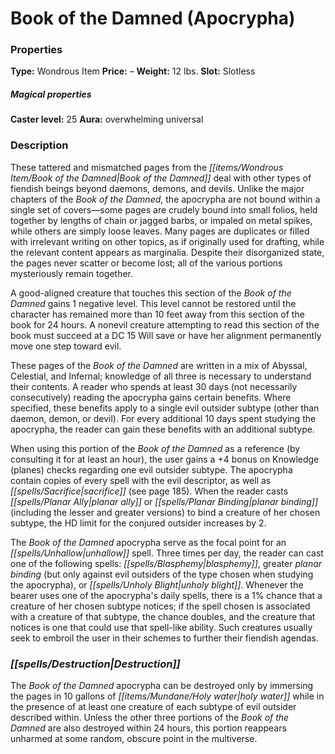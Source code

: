 ﻿---
Title: "Book of the Damned (Apocrypha)"
Type: "Wondrous Item"
Price: "–"
Weight: "12 lbs."
Slot: "Slotless"
Caster level: "25"
Aura: "overwhelming universal"
Description: |
  "These tattered and mismatched pages from the _Book of the Damned_ deal with other types of fiendish beings beyond daemons, demons, and devils. Unlike the major chapters of the _Book of the Damned_, the apocrypha are not bound within a single set of covers—some pages are crudely bound into small folios, held together by lengths of chain or jagged barbs, or impaled on metal spikes, while others are simply loose leaves. Many pages are duplicates or filled with irrelevant writing on other topics, as if originally used for drafting, while the relevant content appears as marginalia. Despite their disorganized state, the pages never scatter or become lost; all of the various portions mysteriously remain together.
  A good-aligned creature that touches this section of the _Book of the Damned_ gains 1 negative level. This level cannot be restored until the character has remained more than 10 feet away from this section of the book for 24 hours. A nonevil creature attempting to read this section of the book must succeed at a DC 15 Will save or have her alignment permanently move one step toward evil.
  These pages of the _Book of the Damned_ are written in a mix of Abyssal, Celestial, and Infernal; knowledge of all three is necessary to understand their contents. A reader who spends at least 30 days (not necessarily consecutively) reading the apocrypha gains certain benefits. Where specified, these benefits apply to a single evil outsider subtype (other than daemon, demon, or devil). For every additional 10 days spent studying the apocrypha, the reader can gain these benefits with an additional subtype.
  When using this portion of the _Book of the Damned_ as a reference (by consulting it for at least an hour), the user gains a +4 bonus on Knowledge (planes) checks regarding one evil outsider subtype. The apocrypha contain copies of every spell with the evil descriptor, as well as _sacrifice_ (see page 185). When the reader casts _planar ally_ or _planar binding_ (including the lesser and greater versions) to bind a creature of her chosen subtype, the HD limit for the conjured outsider increases by 2.
  The _Book of the Damned_ apocrypha serve as the focal point for an _unhallow_ spell. Three times per day, the reader can cast one of the following spells: _blasphemy_, _greater planar binding_ (but only against evil outsiders of the type chosen when studying the apocrypha), or _unholy blight_. Whenever the bearer uses one of the apocrypha's daily spells, there is a 1% chance that a creature of her chosen subtype notices; if the spell chosen is associated with a creature of that subtype, the chance doubles, and the creature that notices is one that could use that spell-like ability. Such creatures usually seek to embroil the user in their schemes to further their fiendish agendas."
Destruction: |
  "The _Book of the Damned_ apocrypha can be destroyed only by immersing the pages in 10 gallons of holy water while in the presence of at least one creature of each subtype of evil outsider described within. Unless the other three portions of the _Book of the Damned_ are also destroyed within 24 hours, this portion reappears unharmed at some random, obscure point in the multiverse."
Sources: "['Book of the Damned']"
---

# Book of the Damned (Apocrypha)

### Properties

**Type:** Wondrous Item **Price:** – **Weight:** 12 lbs. **Slot:** Slotless

##### Magical properties

**Caster level:** 25 **Aura:** overwhelming universal

### Description

These tattered and mismatched pages from the _[[items/Wondrous Item/Book of the Damned|Book of the Damned]]_ deal with other types of fiendish beings beyond daemons, demons, and devils. Unlike the major chapters of the _Book of the Damned_, the apocrypha are not bound within a single set of covers—some pages are crudely bound into small folios, held together by lengths of chain or jagged barbs, or impaled on metal spikes, while others are simply loose leaves. Many pages are duplicates or filled with irrelevant writing on other topics, as if originally used for drafting, while the relevant content appears as marginalia. Despite their disorganized state, the pages never scatter or become lost; all of the various portions mysteriously remain together.

A good-aligned creature that touches this section of the _Book of the Damned_ gains 1 negative level. This level cannot be restored until the character has remained more than 10 feet away from this section of the book for 24 hours. A nonevil creature attempting to read this section of the book must succeed at a DC 15 Will save or have her alignment permanently move one step toward evil.

These pages of the _Book of the Damned_ are written in a mix of Abyssal, Celestial, and Infernal; knowledge of all three is necessary to understand their contents. A reader who spends at least 30 days (not necessarily consecutively) reading the apocrypha gains certain benefits. Where specified, these benefits apply to a single evil outsider subtype (other than daemon, demon, or devil). For every additional 10 days spent studying the apocrypha, the reader can gain these benefits with an additional subtype.

When using this portion of the _Book of the Damned_ as a reference (by consulting it for at least an hour), the user gains a +4 bonus on Knowledge (planes) checks regarding one evil outsider subtype. The apocrypha contain copies of every spell with the evil descriptor, as well as _[[spells/Sacrifice|sacrifice]]_ (see page 185). When the reader casts _[[spells/Planar Ally|planar ally]]_ or _[[spells/Planar Binding|planar binding]]_ (including the lesser and greater versions) to bind a creature of her chosen subtype, the HD limit for the conjured outsider increases by 2.

The _Book of the Damned_ apocrypha serve as the focal point for an _[[spells/Unhallow|unhallow]]_ spell. Three times per day, the reader can cast one of the following spells: _[[spells/Blasphemy|blasphemy]]_, greater _planar binding_ (but only against evil outsiders of the type chosen when studying the apocrypha), or _[[spells/Unholy Blight|unholy blight]]_. Whenever the bearer uses one of the apocrypha's daily spells, there is a 1% chance that a creature of her chosen subtype notices; if the spell chosen is associated with a creature of that subtype, the chance doubles, and the creature that notices is one that could use that spell-like ability. Such creatures usually seek to embroil the user in their schemes to further their fiendish agendas.

### _[[spells/Destruction|Destruction]]_

The _Book of the Damned_ apocrypha can be destroyed only by immersing the pages in 10 gallons of _[[items/Mundane/Holy water|holy water]]_ while in the presence of at least one creature of each subtype of evil outsider described within. Unless the other three portions of the _Book of the Damned_ are also destroyed within 24 hours, this portion reappears unharmed at some random, obscure point in the multiverse.

